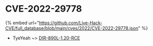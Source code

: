 # CVE-2022-29778
{% embed url="https://github.com/Live-Hack-CVE/full_database/blob/main/cves/2022/CVE-2022-29778.json" %}

* TyeYeah ~> [DIR-890L-1.20-RCE](https://www.alice-snow.ru/2022/database/cve-2022-29778/dir-890l-1.20-rce-tyeyeah)